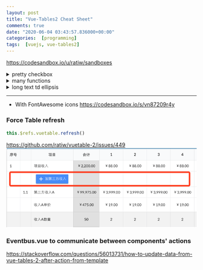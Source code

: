```yaml
---
layout: post
title: "Vue-Tables2 Cheat Sheet"
comments: true
date: "2020-06-04 03:43:57.836000+00:00"
categories:  [programming]
tags:  [vuejs, vue-tables2]
---
```





https://codesandbox.io/u/ratiw/sandboxes

<details>
<summary>
pretty checkbox 
</summary>

https://codesandbox.io/s/zwvwq3o5lp?file=/src/App.vue
![](/assets/img/J4GiIIPga_cc5c61a8ea39f124ab7c5f915f652aac.png)
</details>  

<details>
<summary>
many functions
</summary>
   
https://codesandbox.io/s/wq540wrrnw 
![](/assets/img/J4GiIIPga_ec570317c019df1456a9a5971eff6b09.png)
</details>


<details>
<summary>
long text td ellipsis
</summary>
   
    
https://jsfiddle.net/itelmenko/no35z5kw/1/  
![](/assets/img/J4GiIIPga_dcfc0f8dcf186e540607eea28a94258d.png)
</details>


***

* With FontAwesome icons
    https://codesandbox.io/s/vn87209r4y

### Force Table refresh
```javascript
this.$refs.vuetable.refresh()
```

https://github.com/ratiw/vuetable-2/issues/449
![](/assets/img/J4GiIIPga_6d5fbe36b9c93d762d0fa6290569d74a.png)

### Eventbus.vue to communicate between components' actions
https://stackoverflow.com/questions/56013731/how-to-update-data-from-vue-tables-2-after-action-from-template